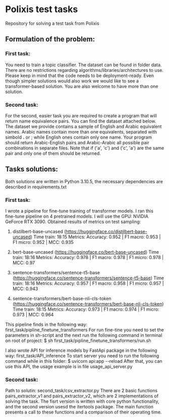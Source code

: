 # Polixis test tasks
Repository for solving a test task from Polixis

## Formulation of the problem:

### First task:
You need to train a topic classifier. The dataset can be found in folder data.
There are no restrictions regarding algorithms/libraries/architectures to use. 
Please keep in mind that the code needs to be deployment-ready. 
Even though simpler solutions would also work we would like to see a transformer-based solution.
You are also welcome to have more than one solution.

### Second task:
For the second, easier task you are required to create a program that will return name equivalence pairs.
You can find the dataset attached below.
The dataset we provide contains a sample of English and Arabic equivalent names.
Arabic names contain more than one equivalents, separated with simbold ، or ;  while English ones contain only one name. 
Your program should return Arabic-English pairs and Arabic-Arabic all possible pair combinations in separate files.
Note that if ('a', 'c') and ('c', 'a') are the same pair and only one of them should be returned.


## Tasks solutions:

Both solutions are written in Python 3.10.5, the necessary dependencies are described in requirements.txt

### First task:
I wrote a pipeline for fine-tune training of transformer models. I ran this fine-tune pipeline on 4 pretrained models.
I will use the GPU: NVIDIA GeForce RTX 3090.
Obtained results of metrics on test sampling:

1) distilbert-base-uncased (https://huggingface.co/distilbert-base-uncased)
Time train: 18:15
Metrics: Accuracy: 0.952  |  F1 macro: 0.953  |  F1 micro: 0.952  |  MCC: 0.935

2) bert-base-uncased (https://huggingface.co/bert-base-uncased)
Time train: 18:16
Metrics: Accuracy: 0.978  |  F1 macro: 0.978  |  F1 micro: 0.978  |  MCC: 0.97

3) sentence-transformers/sentence-t5-base (https://huggingface.co/sentence-transformers/sentence-t5-base)
Time train: 18:16
Metrics: Accuracy: 0.957  |  F1 macro: 0.958  |  F1 micro: 0.957  |  MCC: 0.943

4) sentence-transformers/bert-base-nli-cls-token (https://huggingface.co/sentence-transformers/bert-base-nli-cls-token)
Time train: 18:15
Metrics: Accuracy: 0.973  |  F1 macro: 0.974  |  F1 micro: 0.973  |  MCC: 0.964

This pipeline finds in the following way: first_task/pipline_finetune_transformers
For run fine-tine you need to set the parameters in sh-script and the next run the following command in terminal on root of project:
$ sh first_task/pipline_finetune_transformers/run.sh

I also wrote API for inference models by FastApi package in the following way: first_task/API_inference
To start server you need to run the following command while in this folder:
$ uvicorn api:app --reload 
After that, you can use this API, the usage example is in file usage_api_server.py

### Second task:
Path to solutin: second_task/csv_extractor.py
There are 2 basic functions pairs_extractor_v1 and pairs_extractor_v2, which are 2 implementations of solving the task. 
The fisrt version is written with core python functionality, and the second version usesd the itertools package. 
The main function presents a call to these functions and a comparison of their operating time.
